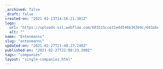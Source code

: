 ```yaml
---
_archived: false
_draft: false
created-on: "2021-02-23T14:56:21.381Z"
logo:
  url: "https://uploads-ssl.webflow.com/603515cce31edd546b363b9c/603abe28d03490dc4b2b6ce3_entennmans.png"
  alt: ""
name: "Entenmanns"
slug: "entenmanns"
updated-on: "2021-02-27T21:48:27.248Z"
published-on: "2021-02-27T22:08:23.300Z"
tags: "companies"
layout: "single-companies.html"
---
```



